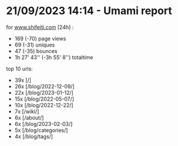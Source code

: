 # 21/09/2023 14:14 - Umami report
for www.shifeiti.com [24h] :

 - 169 (-70) page views
 - 69 (-31) uniques
 - 47 (-35) bounces
 - 1h 27' 43'' (-3h 55' 8'') totaltime


top 10 urls:
 - 39x [/]
 - 26x [/blog/2022-12-09/]
 - 22x [/blog/2023-01-12/]
 - 15x [/blog/2022-05-07/]
 - 10x [/blog/2022-12-22/]
 - 7x [/wiki/]
 - 6x [/about/]
 - 6x [/blog/2023-02-03/]
 - 5x [/blog/categories/]
 - 4x [/blog/tags/]


